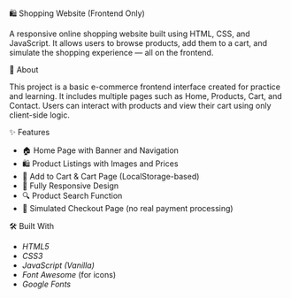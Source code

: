  🛍️ Shopping Website (Frontend Only)

A responsive online shopping website built using HTML, CSS, and JavaScript. It allows users to browse products, add them to a cart, and simulate the shopping experience — all on the frontend.

 📖 About

This project is a basic e-commerce frontend interface created for practice and learning. It includes multiple pages such as Home, Products, Cart, and Contact. Users can interact with products and view their cart using only client-side logic.


 ✨ Features

- 🏠 Home Page with Banner and Navigation  
- 🛍️ Product Listings with Images and Prices  
- 🛒 Add to Cart & Cart Page (LocalStorage-based)  
- 📱 Fully Responsive Design  
- 🔍 Product Search Function  
- 🧾 Simulated Checkout Page (no real payment processing)


🛠️ Built With

- *HTML5*
- *CSS3*
- *JavaScript (Vanilla)*
- *Font Awesome* (for icons)
- *Google Fonts*
